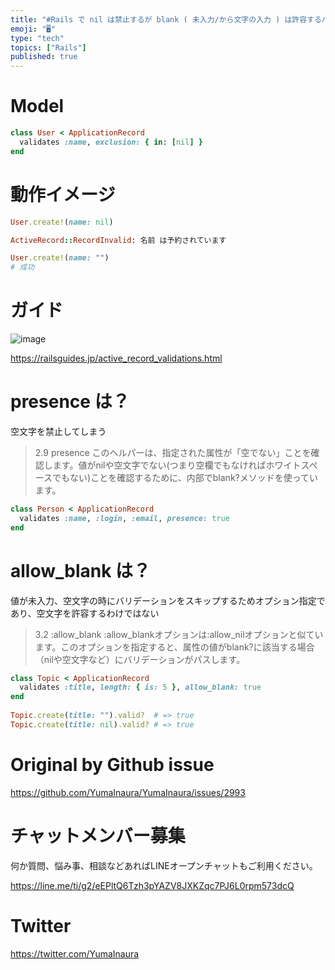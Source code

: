 ```yaml
---
title: "#Rails で nil は禁止するが blank ( 未入力/から文字の入力 ) は許容するバリデーション / exclusion: { "
emoji: "🖥"
type: "tech"
topics: ["Rails"]
published: true
---
```


# Model

```rb
class User < ApplicationRecord
  validates :name, exclusion: { in: [nil] }
end
```

# 動作イメージ

```rb
User.create!(name: nil)

ActiveRecord::RecordInvalid: 名前 は予約されています

User.create!(name: "")
# 成功

```

# ガイド

![image](https://user-images.githubusercontent.com/13635059/74790955-7831fe80-52fc-11ea-9df5-6190fcd23008.png)


https://railsguides.jp/active_record_validations.html


# presence は？

空文字を禁止してしまう

>2.9 presence
>このヘルパーは、指定された属性が「空でない」ことを確認します。値がnilや空文字でない(つまり空欄でもなければホワイトスペースでもない)ことを確認するために、内部でblank?メソッドを使っています。

```rb
class Person < ApplicationRecord
  validates :name, :login, :email, presence: true
end
```

# allow_blank は？

値が未入力、空文字の時にバリデーションをスキップするためオプション指定であり、空文字を許容するわけではない

>3.2 :allow_blank
>:allow_blankオプションは:allow_nilオプションと似ています。このオプションを指定すると、属性の値がblank?に該当する場合（nilや空文字など）にバリデーションがパスします。


```rb
class Topic < ApplicationRecord
  validates :title, length: { is: 5 }, allow_blank: true
end
 
Topic.create(title: "").valid?  # => true
Topic.create(title: nil).valid? # => true

```

# Original by Github issue

https://github.com/YumaInaura/YumaInaura/issues/2993








<!-- Update From Qiita API -->

# チャットメンバー募集


何か質問、悩み事、相談などあればLINEオープンチャットもご利用ください。

https://line.me/ti/g2/eEPltQ6Tzh3pYAZV8JXKZqc7PJ6L0rpm573dcQ





# Twitter


https://twitter.com/YumaInaura


<!-- Update From Qiita API -->


